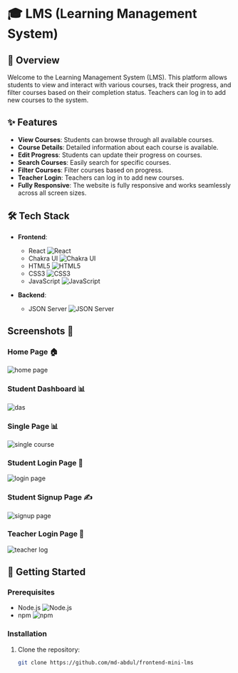 # 🎓 LMS (Learning Management System)

## 📖 Overview
Welcome to the Learning Management System (LMS). This platform allows students to view and interact with various courses, track their progress, and filter courses based on their completion status. Teachers can log in to add new courses to the system.

## ✨ Features
- **View Courses**: Students can browse through all available courses.
- **Course Details**: Detailed information about each course is available.
- **Edit Progress**: Students can update their progress on courses.
- **Search Courses**: Easily search for specific courses.
- **Filter Courses**: Filter courses based on progress.
- **Teacher Login**: Teachers can log in to add new courses.
- **Fully Responsive**: The website is fully responsive and works seamlessly across all screen sizes.

## 🛠️ Tech Stack
- **Frontend**:
  - React ![React](https://img.shields.io/badge/React-20232A?style=for-the-badge&logo=react&logoColor=61DAFB)
  - Chakra UI ![Chakra UI](https://img.shields.io/badge/Chakra--UI-319795?style=for-the-badge&logo=chakra-ui&logoColor=white)
  - HTML5 ![HTML5](https://img.shields.io/badge/HTML5-E34F26?style=for-the-badge&logo=html5&logoColor=white)
  - CSS3 ![CSS3](https://img.shields.io/badge/CSS3-1572B6?style=for-the-badge&logo=css3&logoColor=white)
  - JavaScript ![JavaScript](https://img.shields.io/badge/JavaScript-F7DF1E?style=for-the-badge&logo=javascript&logoColor=black)

- **Backend**:
  - JSON Server ![JSON Server](https://img.shields.io/badge/JSON--Server-000000?style=for-the-badge&logo=json&logoColor=white)

## Screenshots 📸

### Home Page 🏠
![home page](https://github.com/Md-abdul/frontend-mini-lms/assets/112768514/923a7e17-3aba-4752-a371-757bc6b3a8f9)


### Student Dashboard 📊
![das](https://github.com/Md-abdul/frontend-mini-lms/assets/112768514/b37c82c1-0574-4b26-be44-f3cf83fe1f76)


### Single Page 📊
![single course](https://github.com/Md-abdul/frontend-mini-lms/assets/112768514/b3c610b5-7290-4b8b-812f-d0c58008996d)


### Student Login Page 🔐
![login page](https://github.com/Md-abdul/frontend-mini-lms/assets/112768514/2534f3a5-ec0d-406e-bfa9-7dd9e9824601)


### Student Signup Page ✍️
![signup page](https://github.com/Md-abdul/frontend-mini-lms/assets/112768514/2a526890-89be-4bd2-b503-d7fe65c67840)


### Teacher Login Page 🔐
![teacher log](https://github.com/Md-abdul/frontend-mini-lms/assets/112768514/15a2a4d0-a908-46b0-9460-15e19cc25330)


## 🚀 Getting Started

### Prerequisites
- Node.js ![Node.js](https://img.shields.io/badge/Node.js-43853D?style=for-the-badge&logo=node.js&logoColor=white)
- npm ![npm](https://img.shields.io/badge/npm-CB3837?style=for-the-badge&logo=npm&logoColor=white)

### Installation
1. Clone the repository:
   ```bash
   git clone https://github.com/md-abdul/frontend-mini-lms

